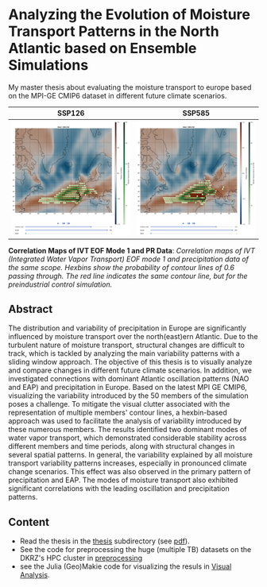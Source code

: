 # Analyzing the Evolution of Moisture Transport Patterns in the North Atlantic based on Ensemble Simulations

My master thesis about evaluating the moisture transport to europe based on the MPI-GE CMIP6 dataset in different future climate scenarios.

SSP126             |  SSP585
:-------------------------:|:-------------------------:
![IVT PR Correlation SSP126](./thesis/figures/ivt_pr_cor_mode1_ssp126_hexbin.png) |  ![IVT PR Correlation SSP585](./thesis/figures/ivt_pr_cor_mode1_ssp585_hexbin.png)

**Correlation Maps of IVT EOF Mode 1 and PR Data**: *Correlation maps of IVT (Integrated Water Vapor Transport) EOF mode 1 and precipitation data of the same scope. Hexbins show the probability of contour lines of 0.6 passing through. The red line indicates the same contour line, but for the preindustrial control simulation.*

## Abstract

The distribution and variability of precipitation in Europe are significantly influenced by moisture transport over the north(east)ern Atlantic.
Due to the turbulent nature of moisture transport, structural changes are difficult to track, which is tackled by analyzing the main variability patterns with a sliding window approach.
The objective of this thesis is to visually analyze and compare changes in different future climate scenarios. 
In addition, we investigated connections with dominant Atlantic oscillation patterns (NAO and EAP) and precipitation in Europe.
Based on the latest MPI GE CMIP6, visualizing the variability introduced by the 50 members of the simulation poses a challenge.
To mitigate the visual clutter associated with the representation of multiple members' contour lines, a hexbin-based approach was used to facilitate the analysis of variability introduced by these numerous members.
The results identified two dominant modes of water vapor transport, which demonstrated considerable stability across different members and time periods, along with structural changes in several spatial patterns. 
In general, the variability explained by all moisture transport variability patterns increases, especially in pronounced climate change scenarios. 
This effect was also observed in the primary pattern of precipitation and EAP.
The modes of moisture transport also exhibited significant correlations with the leading oscillation and precipitation patterns. 

## Content

- Read the thesis in the [thesis](./thesis) subdirectory (see [pdf](./thesis/Thesis.pdf)).
- See the code for preprocessing the huge (multiple TB) datasets on the DKRZ's HPC cluster in [preprocessing](./Preprocessing)
- see the Julia (Geo)Makie code for visualizing the resuls in [Visual Analysis](./visual_analysis).
